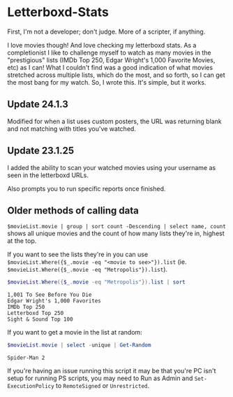 # Letterboxd-Stats

First, I'm not a developer; don't judge. More of a scripter, if anything.

I love movies though! And love checking my letterboxd stats. As a completionist I like to challenge myself to watch as many movies in the "prestigious" lists (IMDb Top 250, Edgar Wright's 1,000 Favorite Movies, etc) as I can! What I couldn't find was a good indication of what movies stretched across multiple lists, which do the most, and so forth, so I can get the most bang for my watch. So, I wrote this. It's simple, but it works.

## Update 24.1.3

Modified for when a list uses custom posters, the URL was returning blank and not matching with titles you've watched.

## Update 23.1.25

I added the ability to scan your watched movies using your username as seen in the letterboxd URLs.

Also prompts you to run specific reports once finished.

## Older methods of calling data

`$movieList.movie | group | sort count -Descending | select name, count` shows all unique movies and the count of how many lists they're in, highest at the top.

If you want to see the lists they're in you can use `$movieList.Where({$_.movie -eq "<movie to see>"}).list` (ie. `$movieList.Where({$_.movie -eq "Metropolis"}).list`).

```powershell
$movieList.Where({$_.movie -eq "Metropolis"}).list | sort
```
```
1,001 To See Before You Die
Edgar Wright's 1,000 Favorites
IMDb Top 250
Letterboxd Top 250
Sight & Sound Top 100
```

If you want to get a movie in the list at random:
```powershell
$movieList.movie | select -unique | Get-Random
```
```
Spider-Man 2
```

If you're having an issue running this script it may be that you're PC isn't setup for running PS scripts, you may need to Run as Admin and `Set-ExecutionPolicy` to `RemoteSigned` or `Unrestricted`.
